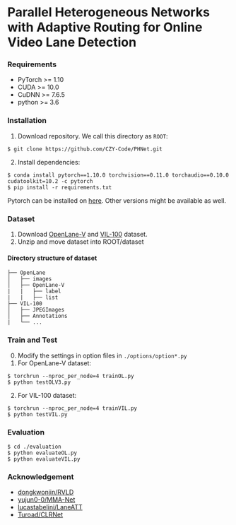 # Parallel Heterogeneous Networks with Adaptive Routing for Online Video Lane Detection

### Requirements
- PyTorch >= 1.10
- CUDA >= 10.0
- CuDNN >= 7.6.5
- python >= 3.6

### Installation
1. Download repository. We call this directory as `ROOT`:
```
$ git clone https://github.com/CZY-Code/PHNet.git
```
2. Install dependencies:
```
$ conda install pytorch==1.10.0 torchvision==0.11.0 torchaudio==0.10.0 cudatoolkit=10.2 -c pytorch
$ pip install -r requirements.txt
```
Pytorch can be installed on [here](https://pytorch.org/get-started/previous-versions/). Other versions might be available as well.

### Dataset
1. Download [OpenLane-V](https://github.com/dongkwonjin/RVLD) and [VIL-100](https://github.com/yujun0-0/MMA-Net) dataset.
2. Unzip and move dataset into ROOT/dataset
#### Directory structure of dataset          
    ├── OpenLane                
    │   ├── images              
    │   ├── OpenLane-V
    |   |   ├── label          
    |   |   ├── list            
    ├── VIL-100
    │   ├── JPEGImages          
    │   ├── Annotations
    |   └── ...
    
### Train and Test
0. Modify the settings in option files in `./options/option*.py`
1. For OpenLane-V dataset:
```
$ torchrun --nproc_per_node=4 trainOL.py
$ python testOLV3.py
```
2. For VIL-100 dataset:
```
$ torchrun --nproc_per_node=4 trainVIL.py
$ python testVIL.py
```

### Evaluation 
```
$ cd ./evaluation
$ python evaluateOL.py
$ python evaluateVIL.py
```

### Acknowledgement
* [dongkwonjin/RVLD](https://github.com/dongkwonjin/RVLD)
* [yujun0-0/MMA-Net](https://github.com/yujun0-0/MMA-Net)
* [lucastabelini/LaneATT](https://github.com/lucastabelini/LaneATT)
* [Turoad/CLRNet](https://github.com/Turoad/CLRNet)